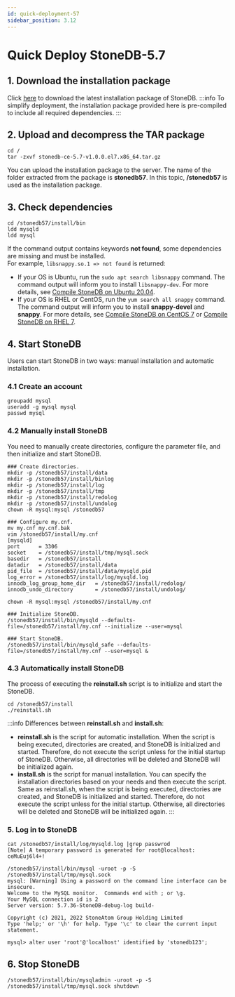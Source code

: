```yaml
---
id: quick-deployment-57
sidebar_position: 3.12
---
```


# Quick Deploy StoneDB-5.7
## 1. Download the installation package
Click [here](https://static.stoneatom.com/custom/stonedb-ce-5.7-v1.0.0.el7.x86_64.tar.gz) to download the latest installation package of StoneDB. 
:::info
To simplify deployment, the installation package provided here is pre-compiled to include all required dependencies.
:::
## 2. Upload and decompress the TAR package
```shell
cd /
tar -zxvf stonedb-ce-5.7-v1.0.0.el7.x86_64.tar.gz
```
You can upload the installation package to the server. The name of the folder extracted from the package is **stonedb57**. In this topic, **/stonedb57** is used as the installation package.
## 3. Check dependencies
```shell
cd /stonedb57/install/bin
ldd mysqld
ldd mysql
```
If the command output contains keywords **not found**, some dependencies are missing and must be installed. <br />For example, `libsnappy.so.1 => not found` is returned:

- If your OS is Ubuntu, run the `sudo apt search libsnappy` command. The command output will inform you to install `libsnappy-dev`. For more details, see [Compile StoneDB on Ubuntu 20.04](../../04-developer-guide/00-compiling-methods/compile-using-ubuntu2004/compile-using-ubuntu2004-for-57.md).
- If your OS is RHEL or CentOS, run the `yum search all snappy` command. The command output will inform you to install **snappy-devel** and **snappy**. For more details, see [Compile StoneDB on CentOS 7](../../04-developer-guide/00-compiling-methods/compile-using-centos7/compile-using-centos7-for-57.md) or [Compile StoneDB on RHEL 7](../../04-developer-guide/00-compiling-methods/compile-using-redhat7/compile-using-redhat7-for-57.md).
## 4. Start StoneDB
Users can start StoneDB in two ways: manual installation and automatic installation. 
### 4.1 Create an account
```shell
groupadd mysql
useradd -g mysql mysql
passwd mysql
```
### 4.2 Manually install StoneDB
You need to manually create directories, configure the parameter file, and then initialize and start StoneDB. 
```shell
### Create directories.
mkdir -p /stonedb57/install/data
mkdir -p /stonedb57/install/binlog
mkdir -p /stonedb57/install/log
mkdir -p /stonedb57/install/tmp
mkdir -p /stonedb57/install/redolog
mkdir -p /stonedb57/install/undolog
chown -R mysql:mysql /stonedb57

### Configure my.cnf.
mv my.cnf my.cnf.bak
vim /stonedb57/install/my.cnf
[mysqld]
port      = 3306
socket    = /stonedb57/install/tmp/mysql.sock
basedir   = /stonedb57/install
datadir   = /stonedb57/install/data
pid_file  = /stonedb57/install/data/mysqld.pid
log_error = /stonedb57/install/log/mysqld.log
innodb_log_group_home_dir   = /stonedb57/install/redolog/
innodb_undo_directory       = /stonedb57/install/undolog/

chown -R mysql:mysql /stonedb57/install/my.cnf

### Initialize StoneDB.
/stonedb57/install/bin/mysqld --defaults-file=/stonedb57/install/my.cnf --initialize --user=mysql

### Start StoneDB.
/stonedb57/install/bin/mysqld_safe --defaults-file=/stonedb57/install/my.cnf --user=mysql &
```
### 4.3 Automatically install StoneDB
The process of executing the **reinstall.sh** script is to initialize and start the StoneDB.
```shell
cd /stonedb57/install
./reinstall.sh
```
:::info
Differences between **reinstall.sh** and **install.sh**:

- **reinstall.sh** is the script for automatic installation. When the script is being executed, directories are created, and StoneDB is initialized and started. Therefore, do not execute the script unless for the initial startup of StoneDB. Otherwise, all directories will be deleted and StoneDB will be initialized again.
- **install.sh** is the script for manual installation. You can specify the installation directories based on your needs and then execute the script. Same as reinstall.sh, when the script is being executed, directories are created, and StoneDB is initialized and started. Therefore, do not execute the script unless for the initial startup. Otherwise, all directories will be deleted and StoneDB will be initialized again.
:::

### 5. Log in to StoneDB
```shell
cat /stonedb57/install/log/mysqld.log |grep passwrod
[Note] A temporary password is generated for root@localhost: ceMuEuj6l4+!

/stonedb57/install/bin/mysql -uroot -p -S /stonedb57/install/tmp/mysql.sock
mysql: [Warning] Using a password on the command line interface can be insecure.
Welcome to the MySQL monitor.  Commands end with ; or \g.
Your MySQL connection id is 2
Server version: 5.7.36-StoneDB-debug-log build-

Copyright (c) 2021, 2022 StoneAtom Group Holding Limited
Type 'help;' or '\h' for help. Type '\c' to clear the current input statement.

mysql> alter user 'root'@'localhost' identified by 'stonedb123';
```
## 6. Stop StoneDB
```shell
/stonedb57/install/bin/mysqladmin -uroot -p -S /stonedb57/install/tmp/mysql.sock shutdown
```